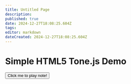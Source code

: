 ```yaml
---
title: Untitled Page
description: 
published: true
date: 2024-12-27T18:08:25.604Z
tags: 
editor: markdown
dateCreated: 2024-12-27T18:08:25.604Z
---
```


<h1>Simple HTML5 Tone.js Demo</h1>
		<button onclick="playNote()">Click me to play note!</button>